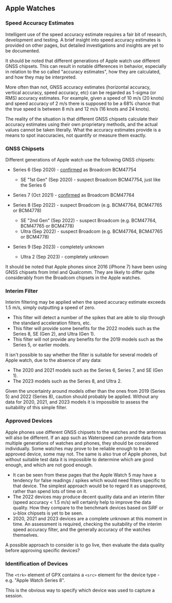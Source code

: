 ## Apple Watches

### Speed Accuracy Estimates

Intelligent use of the speed accuracy estimate requires a fair bit of research, development and testing. A brief insight into speed accuracy estimates is provided on other pages, but detailed investigations and insights are yet to be documented.

It should be noted that different generations of Apple watch use different GNSS chipsets. This can result in notable differences in behavior, especially in relation to the so called "accuracy estimates", how they are calculated, and how they may be interpreted.

More often than not, GNSS accuracy estimates (horizontal accuracy, vertical accuracy, speed accuracy, etc) can be regarded as 1-sigma (or RMS) accuracy estimates. For example, given a speed of 10 m/s (20 knots) and speed accuracy of 2 m/s there is supposed to be a 68% chance that the true speed is between 8 m/s and 12 m/s (16 knots and 24 knots).

The reality of the situation is that different GNSS chipsets calculate their accuracy estimates using their own proprietary methods, and the actual values cannot be taken literally. What the accuracy estimates provide is a means to spot inaccuracies, not quantify or measure them exactly.



### GNSS Chipsets

Different generations of Apple watch use the following GNSS chipsets:

- Series 6 (Sep 2020) - [confirmed](https://www.reverse-costing.com/teardown-notes/apple-watch-series-6-evolution/) as Broadcom BCM47754
  - SE "1st Gen" (Sep 2020) - suspect Broadcom BCM47754, just like the Series 6

- Series 7 (Oct 2021) - [confirmed](https://iphonewired.com/news/268068/) as Broadcom BCM47764
- Series 8 (Sep 2022) - suspect Broadcom (e.g. BCM47764, BCM47765 or BCM4778)
  - SE "2nd Gen" (Sep 2022) - suspect Broadcom (e.g. BCM47764, BCM47765 or BCM4778)
  - Ultra (Sep 2022) - suspect Broadcom (e.g. BCM47764, BCM47765 or BCM4778)
- Series 9 (Sep 2023) - completely unknown
  - Ultra 2 (Sep 2023) - completely unknown

It should be noted that Apple phones since 2016 (iPhone 7) have been using GNSS chipsets from Intel and Qualcomm. They are likely to differ quite considerably from the Broadcom chipsets in the Apple watches.



### Interim Filter

Interim filtering may be applied when the speed accuracy estimate exceeds 1.5 m/s, simply outputting a speed of zero.
- This filter will detect a number of the spikes that are able to slip through the standard acceleration filters, etc.
- This filter will provide some benefits for the 2022 models such as the Series 8, SE (Gen 2), and Ultra (Gen 1).
- This filter will not provide any benefits for the 2019 models such as the Series 5, or earlier models.

It isn't possible to say whether the filter is suitable for several models of Apple watch, due to the absence of any data:

- The 2020 and 2021 models such as the Series 6, Series 7, and SE (Gen 1).
- The 2023 models such as the Series 8, and Ultra 2.

Given the uncertainty around models other than the ones from 2019 (Series 5) and 2022 (Series 8), caution should probably be applied. Without any data for 2020, 2021, and 2023 models it is impossible to assess the suitability of this simple filter.



### Approved Devices

Apple phones use different GNSS chipsets to the watches and the antennas will also be different. If an app such as Waterspeed can provide data from multiple generations of watches and phones, they should be considered individually. Some watches may prove to be reliable enough to be an approved device, some may not. The same is also true of Apple phones, but without suitable test data it is impossible to determine which are good enough, and which are not good enough.  

- It can be seen from these pages that the Apple Watch 5 may have a tendency for false readings / spikes which would need filters specific to that device. The simplest approach would be to regard it as unapproved, rather than spend lots of time on it. 
- The 2022 devices may produce decent quality data and an interim filter (speed accuracy < 1.5 m/s) will certainly help to improve the data quality. How they compare to the benchmark devices based on SiRF or u-blox chipsets is yet to be seen.
- 2020, 2021 and 2023 devices are a complete unknown at this moment in time. An assessment is required, checking the suitability of the interim speed accuracy filter, and the generally accuracy of the watches themselves. 

A possible approach to consider is to go live, then evaluate the data quality before approving specific devices?



### Identification of Devices

The `<trk>` element of GPX contains a `<src>` element for the device type - e.g. "Apple Watch Series 8".

This is the obvious way to specify which device was used to capture a session.

